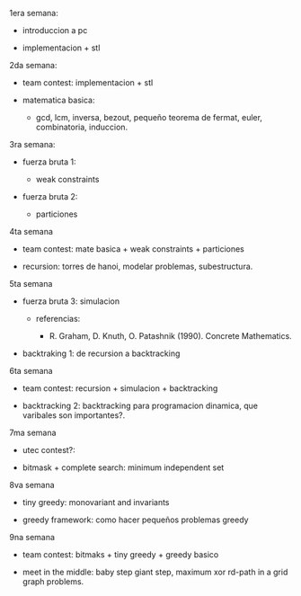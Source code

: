 1era semana:

- introduccion a pc

- implementacion + stl

2da semana:

- team contest: implementacion + stl

- matematica basica: 

  - gcd, lcm, inversa, bezout, pequeño teorema de fermat,
  euler, combinatoria, induccion.

3ra semana:

- fuerza bruta 1:

  - weak constraints

- fuerza bruta 2:

  - particiones

4ta semana

- team contest: mate basica + weak constraints + particiones

- recursion: torres de hanoi, modelar problemas, subestructura.

5ta semana

- fuerza bruta 3: simulacion

  - referencias:
  
      - R. Graham, D. Knuth, O. Patashnik (1990). Concrete Mathematics.

- backtraking 1: de recursion a backtracking

6ta semana

- team contest: recursion + simulacion + backtracking

- backtracking 2: backtracking para programacion dinamica,
  que varibales son importantes?.

7ma semana

- utec contest?:

- bitmask + complete search: minimum independent set

8va semana

- tiny greedy: monovariant and invariants

- greedy framework: como hacer pequeños problemas greedy

9na semana

- team contest: bitmaks + tiny greedy + greedy basico

- meet in the middle: baby step giant step, maximum xor rd-path in a grid
graph problems.
